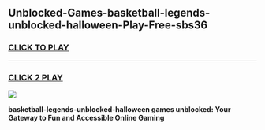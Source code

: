 
## Unblocked-Games-basketball-legends-unblocked-halloween-Play-Free-sbs36
<h3>
<a href="https://premium76.site?title=basketball-legends-unblocked-halloween&ref=18A1">CLICK TO PLAY</a></h3>
<hr>

<h3>
<a href="https://premium76.site?title=basketball-legends-unblocked-halloween&ref=18A1">CLICK 2 PLAY</a>
  
</h3>

<a href="https://premium76.site?title=basketball-legends-unblocked-halloween&ref=18A1"><img src="https://clearcache.store/games.png"></a>


**basketball-legends-unblocked-halloween games unblocked: Your Gateway to Fun and Accessible Online Gaming**
